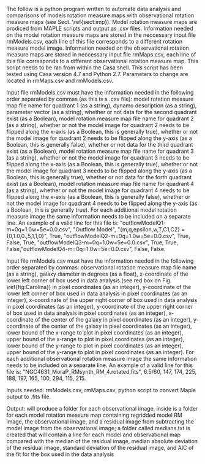 The follow is a python program written to automate data analysis and comparisons of models rotation measure maps with observational rotation measure maps (see Sect. \ref{sect:imp}).  Model rotation measure maps are prodiced from MAPLE scripts and output as .csv files.  Information needed on the model rotation measure maps are stored in the neccessary input file rmModels.csv, each line of this file corresponds to a different rotation measure model image.  Information needed on the observational rotation measure maps are stored in neccessary input file rmMaps.csv, each line of this file corresponds to a different observational rotation measure map.  This script needs to be ran from within the Casa shell.  This script has been tested using Casa version 4.7 and Python 2.7.  Parameters to change are located in rmMaps.csv and rmModels.csv.

Input file rmModels.csv must have the information needed in the following order separated by commas (as this is a .csv file): model rotation measure map file name for quadrant 1 (as a string), dynamo description (as a string), parameter vector (as a string), whether or not data for the second quadrant exist (as a Boolean), model rotation measure map file name for quadrant 2 (as a string), whether or not the model image for quadrant 2 needs to be flipped along the x-axis (as a Boolean, this is generally true), whether or not the model image for quadrant 2 needs to be flipped along the y-axis (as a Boolean, this is generally false), whether or not data for the third quadrant exist (as a Boolean), model rotation measure map file name for quadrant 3 (as a string), whether or not the model image for quadrant 3 needs to be flipped along the x-axis (as a Boolean, this is generally true), whether or not the model image for quadrant 3 needs to be flipped along the y-axis (as a Boolean, this is generally true), whether or not data for the forth quadrant exist (as a Boolean), model rotation measure map file name for quadrant 4 (as a string), whether or not the model image for quadrant 4 needs to be flipped along the x-axis (as a Boolean, this is generally false), whether or not the model image for quadrant 4 needs to be flipped along the y-axis (as a Boolean, this is generally true).  For each additional model rotation measure image the same information needs to be included on a separate line.  An example of a valid line for this file is: "outflowModelQ1-m=0q=1.0w=5e=0.0.csv", "Outflow Model", "{m,q,epsilon,w,T,C1,C2} = {0,1.0,0.,5,1,1,0}", True, "outflowModelQ2-m=0q=1.0w=5e=0.0.csv", True, False, True, "outflowModelQ3-m=0q=1.0w=5e=0.0.csv", True, True, False,"outflowModelQ4-m=0q=1.0w=5e=0.0.csv", False, False.      

Input file rmModels.csv must have the information needed in the following order separated by commas: observational rotation measure map file name (as a string), galaxy diameter in degrees (as a float), x-coordinate of the lower left corner of box used in data analysis (see red box on Fig. \ref{fig:Carolina}) in pixel coordinates (as an integer), y-coordinate of the lower left corner of box used in data analysis in pixel coordinates (as an integer), x-coordinate of the upper right corner of box used in data analysis in pixel coordinates (as an integer), y-coordinate of the upper right corner of box used in data analysis in pixel coordinates (as an integer), x-coordinate of the center of the galaxy in pixel coordinates (as an integer), y-coordinate of the center of the galaxy in pixel coordinates (as an integer), lower bound of the x-range to plot in pixel coordinates (as an integer), upper bound of the x-range to plot in pixel coordinates (as an integer), lower bound of the y-range to plot in pixel coordinates (as an integer), upper bound of the y-range to plot in pixel coordinates (as an integer).  For each additional observational rotation measure image the same information needs to be included on a separate line.  An example of a valid line for this file is: "NGC4631_MoraP_RMsynth_RM_4.rotated.fits", 6.5/60, 147, 174, 225, 188, 197, 165, 100, 294, 115, 215.

Inputs needed: rmModels.csv, rmMaps.csv, python script to convert Maple output to .fits file.  

Output: will produce a folder for each observational image, inside is a folder for each model rotation measure map containing regridded model RM image, the observational image, and a residual image from subtracting the model image from the observational image; a folder called medians.txt is created that will contain a line for each model and observational map compared with the median of the residual image, median absolute deviation of the residual image, standard deviation of the residual image, and AIC of the fit for the box used in the data analysis 
